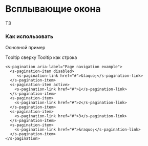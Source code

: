 # Всплывающие окона

ТЗ

### Как использовать
Основной пример

<s-button class="me-1" color="primary" v-s-popover="{title: 'Худая честь, когда нечего есть', content: 'Когда в товарищах согласья нет, На лад их дело не пойдет', placement: 'top'}" >
    Tooltip сверху
</s-button>

<s-button class="me-1" color="primary" v-s-popover="'Когда в товарищах согласья нет, На лад их дело не пойдет'">
    Tooltip как строка
</s-button>

``` vue
<s-pagination aria-label="Page navigation example">
  <s-pagination-item disabled>
     <s-pagination-link href="#">&laquo;</s-pagination-link>
  </s-pagination-item>
  <s-pagination-item active>
    <s-pagination-link href="#">1</s-pagination-link>
  </s-pagination-item>
  <s-pagination-item>
    <s-pagination-link href="#">2</s-pagination-link>
  </s-pagination-item>
  <s-pagination-item>
    <s-pagination-link href="#">3</s-pagination-link>
  </s-pagination-item>
  <s-pagination-item>
    <s-pagination-link href="#">&raquo;</s-pagination-link>
  </s-pagination-item>
</s-pagination>

```
